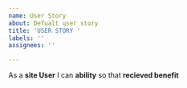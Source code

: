 ```yaml
---
name: User Story
about: Defualt user story
title: 'USER STORY '
labels: ''
assignees: ''

---
```


As a **site User** I can **ability** so that **recieved benefit**
